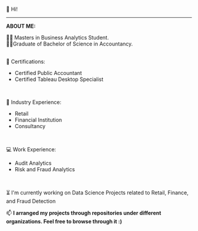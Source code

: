 👋 Hi! 

-----------------------------------------------------------------------------------

**ABOUT ME:**

🧑‍🎓 Masters in Business Analytics Student. <br>
🧑‍🎓Graduate of Bachelor of Science in Accountancy. <br>
<br>

🧣 Certifications:
- Certified Public Accountant <br>
- Certified Tableau Desktop Specialist
<br>

🌱 Industry Experience:
- Retail
- Financial Institution
- Consultancy
<br>

💻 Work Experience:
- Audit Analytics
- Risk and Fraud Analytics
<br>

⏳ I'm currently working on Data Science Projects related to Retail, Finance, and Fraud Detection

📫 **I arranged my projects through repositories under different organizations. Feel free to browse through it :)**

<!---
InsightInspector/InsightInspector is a âœ¨ special âœ¨ repository because its `README.md` (this file) appears on your GitHub profile.
You can click the Preview link to take a look at your changes.
--->
